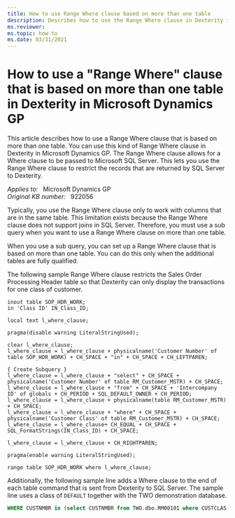 ```yaml
---
title: How to use Range Where clause based on more than one table
description: Describes how to use the Range Where clause in Dexterity in Microsoft Dynamics GP.
ms.reviewer: 
ms.topic: how-to
ms.date: 03/31/2021
---
```

# How to use a "Range Where" clause that is based on more than one table in Dexterity in Microsoft Dynamics GP

This article describes how to use a Range Where clause that is based on more than one table. You can use this kind of Range Where clause in Dexterity in Microsoft Dynamics GP. The Range Where clause allows for a Where clause to be passed to Microsoft SQL Server. This lets you use the Range Where clause to restrict the records that are returned by SQL Server to Dexterity.

_Applies to:_ &nbsp; Microsoft Dynamics GP  
_Original KB number:_ &nbsp; 922056

Typically, you use the Range Where clause only to work with columns that are in the same table. This limitation exists because the Range Where clause does not support joins in SQL Server. Therefore, you must use a sub query when you want to use a Range Where clause on more than one table.

When you use a sub query, you can set up a Range Where clause that is based on more than one table. You can do this only when the additional tables are fully qualified.

The following sample Range Where clause restricts the Sales Order Processing Header table so that Dexterity can only display the transactions for one class of customer.

```console
inout table SOP_HDR_WORK;
in 'Class ID' IN_Class_ID;

local text l_where_clause;

pragma(disable warning LiteralStringUsed);

clear l_where_clause;
l_where_clause = l_where_clause + physicalname('Customer Number' of table SOP_HDR_WORK) + CH_SPACE + "in" + CH_SPACE + CH_LEFTPAREN;

{ Create Subquery }
l_where_clause = l_where_clause + "select" + CH_SPACE + physicalname('Customer Number' of table RM_Customer_MSTR) + CH_SPACE;
l_where_clause = l_where_clause + "from" + CH_SPACE + 'Intercompany ID' of globals + CH_PERIOD + SQL_DEFAULT_OWNER + CH_PERIOD;
l_where_clause = l_where_clause + physicalname(table RM_Customer_MSTR) + CH_SPACE;
l_where_clause = l_where_clause + "where" + CH_SPACE + physicalname('Customer Class' of table RM_Customer_MSTR) + CH_SPACE;
l_where_clause = l_where_clause+ CH_EQUAL + CH_SPACE + SQL_FormatStrings(IN_Class_ID) + CH_SPACE;

l_where_clause = l_where_clause + CH_RIGHTPAREN;

pragma(enable warning LiteralStringUsed);

range table SOP_HDR_WORK where l_where_clause;
```

Additionally, the following sample line adds a Where clause to the end of each table command that is sent from Dexterity to SQL Server. The sample line uses a class of `DEFAULT` together with the TWO demonstration database.

```sql
WHERE CUSTNMBR in (select CUSTNMBR from TWO.dbo.RM00101 where CUSTCLAS = 'DEFAULT' )
```
